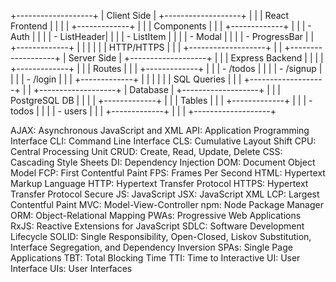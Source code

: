 +-------------------+
|    Client Side    |
+-------------------+
|                   |
|  React Frontend   |
|                   |
|  +-------------+  |
|  |  Components |  |
|  +-------------+  |
|  | - Auth      |  |
|  | - ListHeader|  |
|  | - ListItem  |  |
|  | - Modal     |  |
|  | - ProgressBar |
|  +-------------+  |
|         |         |
|         | HTTP/HTTPS
|         |         |
+-------------------+
          |
          |
+-------------------+
|    Server Side    |
+-------------------+
|                   |
|  Express Backend  |
|                   |
|  +-------------+  |
|  |   Routes    |  |
|  +-------------+  |
|  | - /todos    |  |
|  | - /signup   |  |
|  | - /login    |  |
|  +-------------+  |
|         |         |
|         | SQL Queries
|         |         |
+-------------------+
          |
          |
+-------------------+
|     Database      |
+-------------------+
|                   |
|   PostgreSQL DB   |
|                   |
|  +-------------+  |
|  |   Tables    |  |
|  +-------------+  |
|  | - todos     |  |
|  | - users     |  |
|  +-------------+  |
|                   |
+-------------------+


AJAX: Asynchronous JavaScript and XML
API: Application Programming Interface
CLI: Command Line Interface
CLS: Cumulative Layout Shift
CPU: Central Processing Unit
CRUD: Create, Read, Update, Delete
CSS: Cascading Style Sheets
DI: Dependency Injection
DOM: Document Object Model
FCP: First Contentful Paint
FPS: Frames Per Second
HTML: Hypertext Markup Language
HTTP: Hypertext Transfer Protocol
HTTPS: Hypertext Transfer Protocol Secure
JS: JavaScript
JSX: JavaScript XML
LCP: Largest Contentful Paint
MVC: Model-View-Controller
npm: Node Package Manager
ORM: Object-Relational Mapping
PWAs: Progressive Web Applications
RxJS: Reactive Extensions for JavaScript
SDLC: Software Development Lifecycle
SOLID: Single Responsibility, Open-Closed, Liskov Substitution, Interface Segregation, and Dependency Inversion
SPAs: Single Page Applications
TBT: Total Blocking Time
TTI: Time to Interactive
UI: User Interface
UIs: User Interfaces